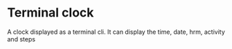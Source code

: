 # Terminal clock

A clock displayed as a terminal cli. It can display the time, date, hrm, activity and steps
